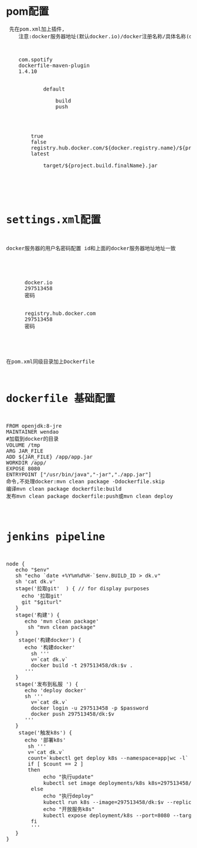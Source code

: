  # pom配置
 <pre>
 先在pom.xml加上插件,
	注意:<repository>docker服务器地址(默认docker.io)/docker注册名称/具体名称</repository>(docker服务器地址的值需要在settings.xml里有对应的配置,否则无法push到docker服务器)
  <pre>
 <plugin>
	<groupId>com.spotify</groupId>
	<artifactId>dockerfile-maven-plugin</artifactId>
	<version>1.4.10</version>
	<executions>
		<execution>
			<id>default</id>
			<goals>
				<goal>build</goal>
				<goal>push</goal>
			</goals>
		</execution>
	</executions>
	<configuration>
		<useMavenSettingsForAuth>true</useMavenSettingsForAuth>
		<googleContainerRegistryEnabled>false </googleContainerRegistryEnabled>
		<repository>registry.hub.docker.com/${docker.registry.name}/${project.artifactId}				</repository>
		<tag>latest</tag>
		<buildArgs>
			<JAR_FILE>target/${project.build.finalName}.jar</JAR_FILE>
		</buildArgs>
	</configuration>
</plugin></pre>
# settings.xml配置
   docker服务器的用户名密码配置
   id和上面的docker服务器地址地址一致
   <pre>
   	 <server>
      <id>docker.io</id>
      <username>297513458</username>
      <password>密码</password>
    </server>
    <server>
      <id>registry.hub.docker.com</id> 
      <username>297513458</username>
      <password>密码</password>
    </server>
</pre>
在pom.xml同级目录加上Dockerfile
# dockerfile 基础配置
<pre>
FROM openjdk:8-jre
MAINTAINER wendao
#加载到docker的目录
VOLUME /tmp
ARG JAR_FILE
ADD ${JAR_FILE} /app/app.jar
WORKDIR /app/
EXPOSE 8080
ENTRYPOINT ["/usr/bin/java","-jar","./app.jar"]
命令,不处理docker:mvn clean package -Ddockerfile.skip
编译mvn clean package dockerfile:build
发布mvn clean package dockerfile:push或mvn clean deploy
</pre>			
# jenkins pipeline
<pre>
node {
   echo "$env"
   sh "echo `date +%Y%m%d%H-`$env.BUILD_ID > dk.v"
   sh 'cat dk.v'
   stage('拉取git'  ) { // for display purposes
     echo '拉取git'
     git "$giturl"
   }
   stage('构建') {
      echo 'mvn clean package'
       sh "mvn clean package"
   }
    stage('构建docker') {
      echo '构建docker'
        sh '''
        v=`cat dk.v`
        docker build -t 297513458/dk:$v .
      '''
   }
   stage('发布到私服 ') {
      echo 'deploy docker'
      sh '''
        v=`cat dk.v`
        docker login -u 297513458 -p $password
        docker push 297513458/dk:$v
      '''
   }
    stage('触发k8s') {
      echo '部署k8s'
       sh '''
       v=`cat dk.v`
       count=`kubectl get deploy k8s --namespace=app|wc -l`
       if [ $count == 2 ]
       then
            echo "执行update"
            kubectl set image deployments/k8s k8s=297513458/dk:$v --namespace=app
        else
            echo "执行deploy"
            kubectl run k8s --image=297513458/dk:$v --replicas=3 --namespace=app
            echo "开放服务k8s"
            kubectl expose deployment/k8s --port=8080 --target-port=8080 --type=LoadBalancer --namespace=app
        fi
        '''
   }
}
</pre>
